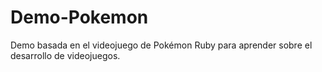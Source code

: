 # Demo-Pokemon

Demo basada en el videojuego de Pokémon Ruby para aprender sobre el desarrollo de videojuegos.
